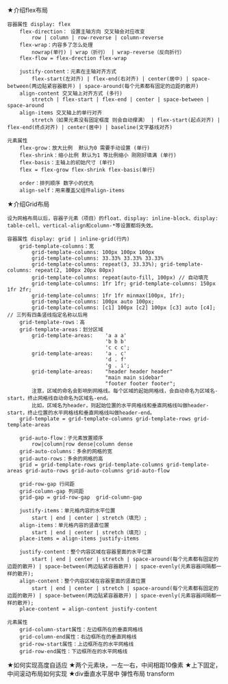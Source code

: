 ★介绍flex布局

    容器属性 display: flex
        flex-direction： 设置主轴方向 交叉轴会对应改变
            row | column | row-reverse | column-reverse
        flex-wrap：内容多了怎么处理
            nowrap(单行) | wrap（折行） | wrap-reverse（反向折行）
        flex-flow = flex-drection flex-wrap

        justify-content：元素在主轴对齐方式
            flex-start(左对齐) | flex-end(右对齐) | center(居中) | space-between(两边贴紧容器散开) | space-around(每个元素都有固定的边距的散开)
        align-content 交叉轴上对齐方式 (多行)
            stretch | flex-start | flex-end | center | space-between | space-around
        align-items 交叉轴上的单行对齐
            stretch（如果元素没有固定框度 则会自动撑满） | flex-start(起点对齐) | flex-end(终点对齐) | center(居中) | baseline(文字基线对齐)
    
    元素属性
        flex-grow：放大比例  默认为0 需要手动设置 (单行)
        flex-shrink：缩小比例 默认为1 等比例缩小 刚刚好填满 (单行)
        flex-basis：主轴上的初始尺寸 (单行)
        flex = flex-grow flex-shrink flex-basis(单行)

        order：排列顺序 数字小的优先
        align-self：用来覆盖父组件align-items

★介绍Grid布局

    设为网格布局以后，容器子元素（项目）的float、display: inline-block、display: table-cell、vertical-align和column-*等设置都将失效。

    容器属性 display: grid | inline-grid(行内)
        grid-template-columns：宽
            grid-template-columns: 100px 100px 100px
            grid-template-columns: 33.33% 33.33% 33.33%
            grid-template-columns: repeat(3, 33.33%); grid-template-columns: repeat(2, 100px 20px 80px)
            grid-template-columns: repeat(auto-fill, 100px) // 自动填充
            grid-template-columns: 1fr 1fr; grid-template-columns: 150px 1fr 2fr;
            grid-template-columns: 1fr 1fr minmax(100px, 1fr);
            grid-template-columns: 100px auto 100px;
            grid-template-columns: [c1] 100px [c2] 100px [c3] auto [c4]; // 三列有四条竖线指定名称以后用
        grid-template-rows：高
        grid-template-areas：划分区域
            grid-template-areas:    'a a a'
                                    'b b b'
                                    'c c c';
            grid-template-areas:    'a . c'
                                    'd . f'
                                    'g . i';
            grid-template-areas:    "header header header"
                                    "main main sidebar"
                                    "footer footer footer";
            注意，区域的命名会影响到网格线。每个区域的起始网格线，会自动命名为区域名-start，终止网格线自动命名为区域名-end。
            比如，区域名为header，则起始位置的水平网格线和垂直网格线叫做header-start，终止位置的水平网格线和垂直网格线叫做header-end。
        grid-template = grid-template-columns grid-template-rows grid-template-areas

        grid-auto-flow：子元素放置顺序
            row|column|row dense|column dense
        grid-auto-columns：多余的网格的宽
        grid-auto-rows：多余的网格的高
        grid = grid-template-rows grid-template-columns grid-template-areas grid-auto-rows grid-auto-columns grid-auto-flow

        grid-row-gap 行间距
        grid-column-gap 列间距
        grid-gap = grid-row-gap  grid-column-gap 

        justify-items：单元格内容的水平位置
            start | end | center | stretch（填充）;
        align-items：单元格内容的竖直位置
            start | end | center | stretch（填充）;
        place-items = align-items justify-items

        justify-content：整个内容区域在容器里面的水平位置
            start | end | center | stretch | space-around(每个元素都有固定的边距的散开) | space-between(两边贴紧容器散开) | space-evenly(元素容器间隔都一样的散开);
        align-content：整个内容区域在容器里面的竖直位置
            start | end | center | stretch | space-around(每个元素都有固定的边距的散开) | space-between(两边贴紧容器散开) | space-evenly(元素容器间隔都一样的散开);
        place-content = align-content justify-content

    元素属性
        grid-column-start属性：左边框所在的垂直网格线
        grid-column-end属性：右边框所在的垂直网格线
        grid-row-start属性：上边框所在的水平网格线
        grid-row-end属性：下边框所在的水平网格线

★如何实现高度自适应
★两个元素块，一左一右，中间相距10像素
★上下固定，中间滚动布局如何实现
★div垂直水平居中
    弹性布局
    transform

